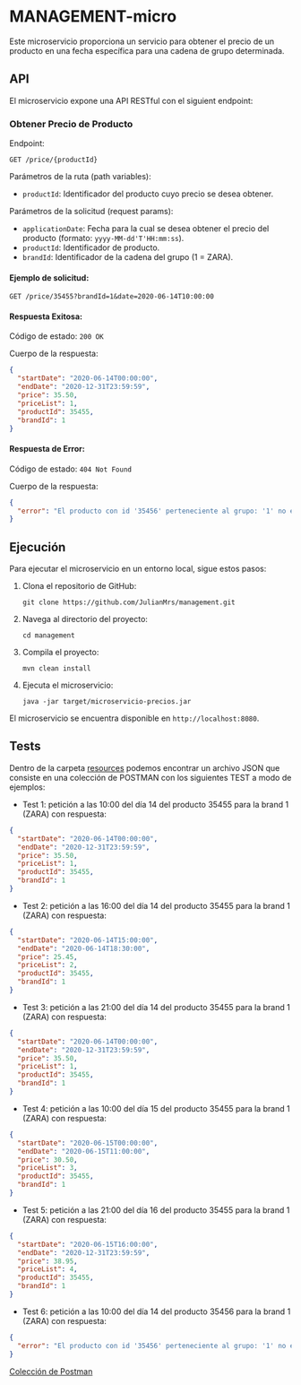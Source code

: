 # MANAGEMENT-micro

Este microservicio proporciona un servicio para obtener el precio de un producto en una fecha específica para una cadena de grupo
determinada.

## API

El microservicio expone una API RESTful con el siguient endpoint:

### Obtener Precio de Producto

Endpoint:

```
GET /price/{productId}
```

Parámetros de la ruta (path variables):

- `productId`: Identificador del producto cuyo precio se desea obtener.

Parámetros de la solicitud (request params):

- `applicationDate`: Fecha para la cual se desea obtener el precio del producto (formato: `yyyy-MM-dd'T'HH:mm:ss`).
- `productId`: Identificador de producto.
- `brandId`: Identificador de la cadena del grupo (1 = ZARA).

#### Ejemplo de solicitud:

```
GET /price/35455?brandId=1&date=2020-06-14T10:00:00
```

#### Respuesta Exitosa:

Código de estado: `200 OK`

Cuerpo de la respuesta:

```json
{
  "startDate": "2020-06-14T00:00:00",
  "endDate": "2020-12-31T23:59:59",
  "price": 35.50,
  "priceList": 1,
  "productId": 35455,
  "brandId": 1
}
```

#### Respuesta de Error:

Código de estado: `404 Not Found`

Cuerpo de la respuesta:

```json
{
  "error": "El producto con id '35456' perteneciente al grupo: '1' no existe."
}
```

## Ejecución

Para ejecutar el microservicio en un entorno local, sigue estos pasos:

1. Clona el repositorio de GitHub:

   ```
   git clone https://github.com/JulianMrs/management.git
   ```

2. Navega al directorio del proyecto:

   ```
   cd management
   ```

3. Compila el proyecto:

   ```
   mvn clean install
   ```

4. Ejecuta el microservicio:

   ```
   java -jar target/microservicio-precios.jar
   ```

El microservicio se encuentra disponible en `http://localhost:8080`.

## Tests

Dentro de la carpeta [resources](src/main/resources) podemos encontrar un
archivo JSON que consiste en una colección de POSTMAN con los siguientes TEST a modo de ejemplos:

- Test 1: petición a las 10:00 del día 14 del producto 35455 para la brand 1 (ZARA) con respuesta:

```json
{
  "startDate": "2020-06-14T00:00:00",
  "endDate": "2020-12-31T23:59:59",
  "price": 35.50,
  "priceList": 1,
  "productId": 35455,
  "brandId": 1
}
```

- Test 2: petición a las 16:00 del día 14 del producto 35455 para la brand 1 (ZARA) con respuesta:

```json
{
  "startDate": "2020-06-14T15:00:00",
  "endDate": "2020-06-14T18:30:00",
  "price": 25.45,
  "priceList": 2,
  "productId": 35455,
  "brandId": 1
}
```

- Test 3: petición a las 21:00 del día 14 del producto 35455 para la brand 1 (ZARA) con respuesta:

```json
{
  "startDate": "2020-06-14T00:00:00",
  "endDate": "2020-12-31T23:59:59",
  "price": 35.50,
  "priceList": 1,
  "productId": 35455,
  "brandId": 1
}
```

- Test 4: petición a las 10:00 del día 15 del producto 35455 para la brand 1 (ZARA) con respuesta:

```json
{
  "startDate": "2020-06-15T00:00:00",
  "endDate": "2020-06-15T11:00:00",
  "price": 30.50,
  "priceList": 3,
  "productId": 35455,
  "brandId": 1
}
```

- Test 5: petición a las 21:00 del día 16 del producto 35455 para la brand 1 (ZARA) con respuesta:

```json
{
  "startDate": "2020-06-15T16:00:00",
  "endDate": "2020-12-31T23:59:59",
  "price": 38.95,
  "priceList": 4,
  "productId": 35455,
  "brandId": 1
}
```

- Test 6: petición a las 10:00 del día 14 del producto 35456 para la brand 1 (ZARA) con respuesta:

```json
{
  "error": "El producto con id '35456' perteneciente al grupo: '1' no existe."
}
```

[Colección de Postman](src/main/resources/Management_Inditex.postman_collection.json)